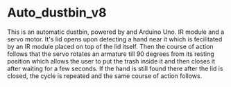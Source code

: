# Auto_dustbin_v8
This is an automatic dustbin, powered by and Arduino Uno. IR module and a servo motor.
It's lid opens upon detecting a hand near it which is fecilitated by an IR module placed on top of the lid itself. Then the course of action follows that the servo rotates an armature till 90 degrees from its resting position which allows the user to put the trash inside it and then closes it after waiting for a few seconds. If the hand is still found there after the lid is closed, the cycle is repeated and the same course of action follows.
